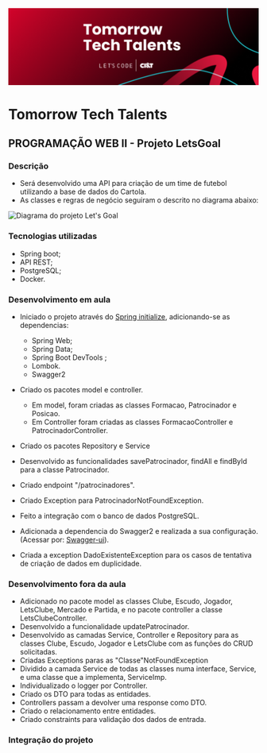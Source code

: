 <img alt="logo Tomorrow Tech Talents" src="https://github.com/joaomhernandes/TomorrowTechTalents/blob/main/assets/TomorrowTechTalentsLogo.svg" style="width: 300%, height: auto, margin-left: auto, margin-left: auto" />


# Tomorrow Tech Talents

## PROGRAMAÇÃO WEB II - Projeto LetsGoal

### Descrição

- Será desenvolvido uma API para criação de um time de futebol utilizando a base de dados do Cartola.
- As classes e regras de negócio seguiram o descrito no diagrama abaixo:

<img alt="Diagrama do projeto Let's Goal" src="https://github.com/hugobrendow/letsgoal/tree/joaomhernandes/assets/diagrama.svg" style="width: 300%, height: auto, margin-left: auto, margin-left: auto" />


### Tecnologias utilizadas

- Spring boot;
- API REST;
- PostgreSQL;
- Docker.

### Desenvolvimento em aula

- Iniciado o projeto através do [Spring initialize](https://start.spring.io/), adicionando-se as dependencias:
  - Spring Web;
  - Spring Data;
  - Spring Boot DevTools ;
  - Lombok.
  - Swagger2

- Criado os pacotes model e controller. 
  - Em model, foram criadas as classes Formacao, Patrocinador e Posicao.
  - Em Controller foram criadas as classes FormacaoController e PatrocinadorController.
- Criado os pacotes Repository e Service
- Desenvolvido as funcionalidades savePatrocinador, findAll e findById para a classe Patrocinador.
- Criado endpoint "/patrocinadores".
- Criado Exception para PatrocinadorNotFoundException.
- Feito a integração com o banco de dados PostgreSQL.
- Adicionada a dependencia do Swagger2 e realizada a sua configuração. (Acessar por: [Swagger-ui](http://localhost:8081/swagger-ui.html)).
- Criada a exception DadoExistenteException para os casos de tentativa de criação de dados em duplicidade.

### Desenvolvimento fora da aula

- Adicionado no pacote model as classes Clube, Escudo, Jogador, LetsClube, Mercado e Partida, e no pacote controller a classe LetsClubeController.
- Desenvolvido a funcionalidade updatePatrocinador.
- Desenvolvido as camadas Service, Controller e Repository para as classes Clube, Escudo, Jogador e LetsClube com as funções do CRUD solicitadas.
- Criadas Exceptions paras as "Classe"NotFoundException
- Dividido a camada Service de todas as classes numa interface, Service, e uma classe que a implementa, ServiceImp. 
- Individualizado o logger por Controller.
- Criado os DTO para todas as entidades.
- Controllers passam a devolver uma response como DTO.
- Criado o relacionamento entre entidades.
- Criado constraints para validação dos dados de entrada.

### Integração do projeto

